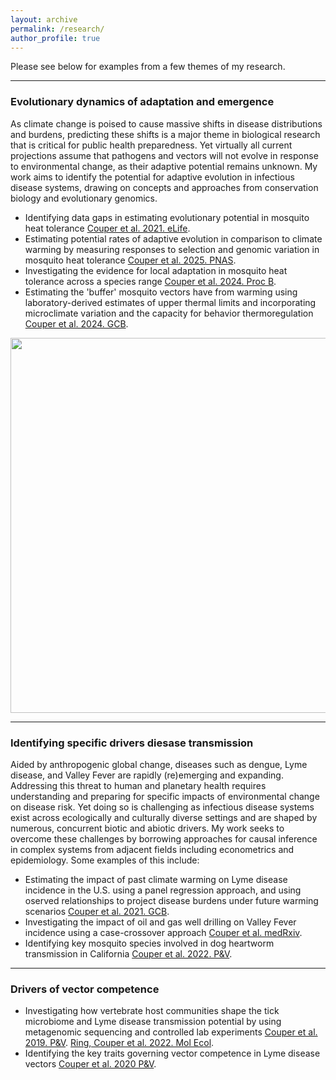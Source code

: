 ```yaml
---
layout: archive
permalink: /research/
author_profile: true
---
```


Please see below for examples from a few themes of my research.

---

### Evolutionary dynamics of adaptation and emergence ###

As climate change is poised to cause massive shifts in disease distributions and burdens, predicting these shifts is a major theme in biological research that is critical for public health preparedness. Yet virtually all current projections assume that pathogens and vectors will not evolve in response to environmental change, as their adaptive potential remains unknown. My work aims to identify the potential for adaptive evolution in infectious disease systems, drawing on concepts and approaches from conservation biology and evolutionary genomics.

- Identifying data gaps in estimating evolutionary potential in mosquito heat tolerance [Couper et al. 2021. eLife](https://elifesciences.org/articles/69630).
- Estimating potential rates of adaptive evolution in comparison to climate warming by measuring responses to selection and genomic variation in mosquito heat tolerance [Couper et al. 2025. PNAS](https://www.pnas.org/doi/10.1073/pnas.2418199122).
- Investigating the evidence for local adaptation in mosquito heat tolerance across a species range [Couper et al. 2024. Proc B](https://royalsocietypublishing.org/doi/abs/10.1098/rspb.2023.2457?casa_token=Nj8_5HKdUvUAAAAA%3AT42HDYZ3_oJUQ7miOS9EcjrzHLFqO7jSG0bp5nBezNRp4XZ3mN-pZCg9vOueXnDig20qg7QuEeoYNhc).
- Estimating the 'buffer' mosquito vectors have from warming using laboratory-derived estimates of upper thermal limits and incorporating microclimate variation and the capacity for behavior thermoregulation [Couper et al. 2024. GCB](https://onlinelibrary.wiley.com/doi/abs/10.1111/gcb.17610?casa_token=e2oi54Egzt4AAAAA:ecyI1GrZ5JWqs9V-d8AQBEkOKzksDvBcsllbLp19XEMNO-H2SK-6y_rC7PGDbTatNpgRVkP60izVn1o1). 

<p align="center">
  <img width="600"
    src="http://lcouper.github.io/assets/AeSierrensisWork.jpg">
  </p>    


---

### Identifying specific drivers diesase transmission ###

Aided by anthropogenic global change, diseases such as dengue, Lyme disease, and Valley Fever are rapidly (re)emerging and expanding. Addressing this threat to human and planetary health requires understanding and preparing for specific impacts of environmental change on disease risk. Yet doing so is challenging as infectious disease systems exist across ecologically and culturally diverse settings and are shaped by numerous, concurrent biotic and abiotic drivers. My work seeks to overcome these challenges by borrowing approaches for causal inference in complex systems from adjacent fields including econometrics and epidemiology. Some examples of this include:   

- Estimating the impact of past climate warming on Lyme disease incidence in the U.S. using a panel regression approach, and using oserved relationships to project disease burdens under future warming scenarios [Couper et al. 2021. GCB](https://onlinelibrary.wiley.com/doi/full/10.1111/gcb.15435). 
- Investigating the impact of oil and gas well drilling on Valley Fever incidence using a case-crossover approach [Couper et al. medRxiv](https://www.medrxiv.org/content/10.1101/2025.09.19.25336198v1).
- Identifying key mosquito species involved in dog heartworm transmission in California [Couper et al. 2022. P&V](https://link.springer.com/article/10.1186/s13071-022-05526-x).

---

### Drivers of vector competence ###

- Investigating how vertebrate host communities shape the tick microbiome and Lyme disease transmission potential by using metagenomic sequencing and controlled lab experiments [Couper et al. 2019. P&V](https://parasitesandvectors.biomedcentral.com/articles/10.1186/s13071-020-3893-x). [Ring, Couper et al. 2022. Mol Ecol](https://onlinelibrary.wiley.com/doi/10.1111/mec.16413).
- Identifying the key traits governing vector competence in Lyme disease vectors [Couper et al. 2020 P&V](https://link.springer.com/article/10.1186/s13071-020-3893-x).  













